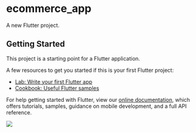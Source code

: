 # ecommerce_app

A new Flutter project.

## Getting Started

This project is a starting point for a Flutter application.

A few resources to get you started if this is your first Flutter project:

- [Lab: Write your first Flutter app](https://flutter.dev/docs/get-started/codelab)
- [Cookbook: Useful Flutter samples](https://flutter.dev/docs/cookbook)

For help getting started with Flutter, view our
[online documentation](https://flutter.dev/docs), which offers tutorials,
samples, guidance on mobile development, and a full API reference.

<img src="https://camo.githubusercontent.com/757d2cfd058fdbef12c7608bf519f079b39cb330a2e1702a17b480156ec25ee0/68747470733a2f2f7261772e6769746875622e636f6d2f4b7269734b617370727a616b2f494c49393334315f74335f636f6e74726f6c732f6d61737465722f4261724368617274562e6a7067">
